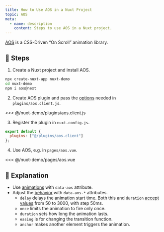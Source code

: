 ```yaml
---
title: How to Use AOS in a Nuxt Project
topic: AOS
meta:
  - name: description
    content: Steps to use AOS in a Nuxt project.
---
```


[AOS](https://github.com/michalsnik/aos) is a CSS-Driven “On Scroll” animation library.

## :footprints: Steps

1. Create a Nuxt project and install AOS.

```bash
npx create-nuxt-app nuxt-demo
cd nuxt-demo
npm i aos@next
```

2. Create AOS plugin and pass the [options](https://github.com/michalsnik/aos#1-initialize-aos) needed in `plugins/aos.client.js`.

<<< @/nuxt-demo/plugins/aos.client.js

3. Register the plugin in `nuxt.config.js`.

```js
export default {
  plugins: ["@/plugins/aos.client"]
};
```

4. Use AOS, e.g. in `pages/aos.vue`.

<<< @/nuxt-demo/pages/aos.vue

## :book: Explanation

- Use [animations](https://github.com/michalsnik/aos#animations) with `data-aos` attribute.
- Adjust the [behavior](https://github.com/michalsnik/aos#2-set-animation-using-data-aos-attribute) with `data-aos-*` attributes.
  - `delay` delays the animation start time. Both this and `duration` [accept values](https://github.com/michalsnik/aos#caveats) from 50 to 3000, with step 50ms.
  - `once` limits the animation to fire only once.
  - `duration` sets how long the animation lasts.
  - `easing` is for changing the transition function.
  - `anchor` makes another element triggers the animation.
